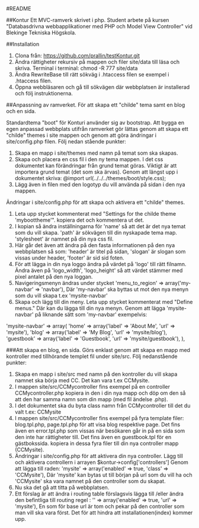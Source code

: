#README

##Kontur
Ett MVC-ramverk skrivet i php.
Student arbete på kursen "Databasdrivna webbapplikationer med PHP och Model
View Controller" vid Blekinge Tekniska Högskola.


##Installation
1. Clona från: https://github.com/prallin/testKontur.git
2. Ändra rättigheter rekursiv på mappen och filer site/data till läsa och skriva. Terminal i terminal: chmod -R 777 site/data
3. Ändra RewriteBase till rätt sökväg i .htaccess filen se exempel i .htaccess filen.
4. Öppna webbläsaren och gå till sökvägen där webbplatsen är installerad och följ instruktionerna.


##Anpassning av ramverket.
För att skapa ett "childe" tema samt en blog och en sida.

Standardtema "boot" för Konturi använder sig av bootstrap. 
Att bygga en egen anpassad webbplats utifrån ramverket gör lättas genom att skapa ett "childe" themes i site mappen och genom att göra ändringar i site/config.php filen. Följ nedan stående punkter:

1. Skapa en mapp i site/themes med namn på temat som ska skapas.
2. Skapa och placera en css fil i den ny tema mappen.  I det css dokumentet kan förändringar från grund temat göras.  Viktigt är att importera grund temat (det som ska ärvas). Genom att längst upp i dokumentet skriva: @import url(../../../themes/boot/style.css);
3. Lägg även in filen med den logotyp du vill använda på sidan i den nya mappen.

Ändringar i site/config.php för att skapa och aktivera ett "childe" themes.

1. Leta upp stycket kommenterat med "Settings for the childe theme 'myboottheme'". kopiera det och kommentera ut det.
2. I kopian så ändra inställningarna för 'name' så att det är det nya temat som du vill skapa. 'path' är sökvägen till din nyskapade tema map. 'stylesheet' är namnet på din nya css fil.
3. Här går det även att ändra på den fasta informationen på den nya webbplatsen så som:  'header' är titel på sidan, 'slogan' är slogan som vissas under header, 'footer' är sid sid foten.
4. För att lägga in din nya loggo ändra på värdet på 'logo' till rätt filnamn. Ändra även på 'logo_width', 'logo_height' så att värdet stämmer med pixel antalet på den nya loggan.
5. Navigeringsmenyn ändras under stycket 'menu_to_region' => array('my-navbar' => 'navbar'), Där 'my-navbar' ska byttas ut mot den nya menyn som du vill skapa t.ex 'mysite-navbar'
6. Skapa och lägg till din meny. Leta upp stycket  kommenterat med "Define menus." Där kan du lägga till din nya menyn.  Genom att lägga 'mysite-navbar' på liknande sätt som 'my-navbar' exempelvis:

'mysite-navbar' => array(
        'home' => array('label' => 'About Me', 'url' => 'mysite'),
        'blog' => array('label' => 'My Blog', 'url' => 'mysite/blog'),
        'guestbook' => array('label' => 'Guestbook', 'url' => 'mysite/guestbook'),
    ),

###Att skapa en blog, en sida.
Görs enklast genom att skapa en mapp med kontroller med tillhörande templet fil under site/src. Följ nedanstående punkter:

1. Skapa en mapp i site/src med namn på den kontroller du vill skapa namnet ska börja med CC. Det kan vara t.ex CCMysite.
2. I mappen site/src/CCMycontroller fins exempel på en controller CCMycontroller.php kopiera in den i din nya mapp och döp om den så att den har samma namn som din mapp (med fil ändelse .php).
3. I det dokumentet ska du byta class namn från CCMycontroller till det du valt t.ex: CCMysite
4. I mappen site/src/CCMycontroller fins exempel på fyra template filer:  blog.tpl.php,  page.tpl.php för att visa blog respektive page. Det fins även en error.tpl.php som vissas när besökaren går in på en sida som den inte har rättigheter till. Det fins även en guestbook.tpl för en gästbokssida. kopiera in dessa fyra filer  till din nya controller mapp (CCMysite).
5. Ändringar i site/config.php för att aktivera din nya controller.  Lägg till och aktivera controllern i arrayen $kontur->config['controllers']  Genom att lägga till raden: 'mysite' => array('enabled' => true, 'class' => 'CCMysite'), Där 'mysite' kan bytas ut till början på url som du vill ha och 'CCMysite' ska vara namnet på den controller som du skapat.
6. Nu ska det gå att titta på webbplatsen.
7. Ett förslag är att ändra i routing table förslagsvis lägga till /eller ändra den befintliga till routing regel  : '' => array('enabled' => true, 'url' => 'mysite'),  En som för base url  är tom och pekar på den controller som man vill ska vara först. Det för att hindra att installationen(index) kommer upp.
